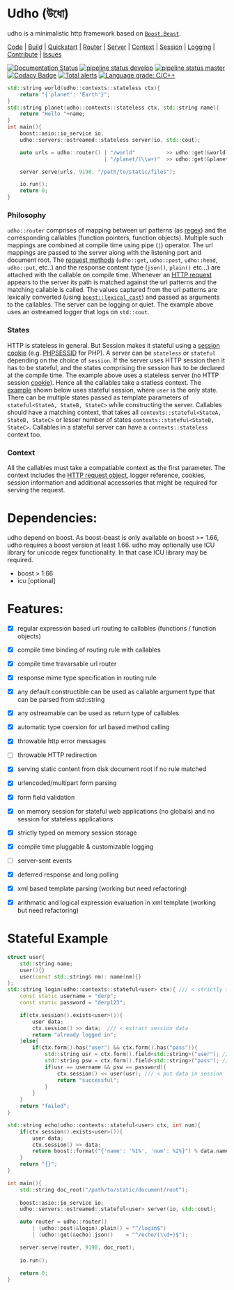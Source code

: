 # Udho (উধো)
udho is a minimalistic http framework based on [`Boost.Beast`](https://www.boost.org/doc/libs/1_71_0/libs/beast/doc/html/index.html). 

[Code](https://gitlab.com/neel.basu/udho) |
[Build](build) |
[Quickstart](quickstart) |
[Router](router) |
[Server](server) |
[Context](context) |
[Session](session) |
[Logging](logging) |
[Contribute](contributing) |
[Issues](https://gitlab.com/neel.basu/udho/issues)

[![Documentation Status](https://readthedocs.org/projects/udho/badge/?version=latest)](https://udho.readthedocs.io/en/latest/?badge=latest)
[![pipeline status develop](https://gitlab.com/neel.basu/udho/badges/develop/pipeline.svg)](https://gitlab.com/neel.basu/udho/commits/develop) 
[![pipeline status master](https://gitlab.com/neel.basu/udho/badges/master/pipeline.svg)](https://gitlab.com/neel.basu/udho/commits/master) 
[![Codacy Badge](https://api.codacy.com/project/badge/Grade/20093f1597cd490ba923fc5401ada672)](https://www.codacy.com/manual/neel.basu.z/udho?utm_source=github.com&amp;utm_medium=referral&amp;utm_content=neel/udho&amp;utm_campaign=Badge_Grade)
[![Total alerts](https://img.shields.io/lgtm/alerts/g/neel/udho.svg?logo=lgtm&logoWidth=18)](https://lgtm.com/projects/g/neel/udho/alerts/)
[![Language grade: C/C++](https://img.shields.io/lgtm/grade/cpp/g/neel/udho.svg?logo=lgtm&logoWidth=18)](https://lgtm.com/projects/g/neel/udho/context:cpp)

```cpp
std::string world(udho::contexts::stateless ctx){
    return "{'planet': 'Earth'}";
}
std::string planet(udho::contexts::stateless ctx, std::string name){
    return "Hello "+name;
}
int main(){
    boost::asio::io_service io;
    udho::servers::ostreamed::stateless server(io, std::cout);

    auto urls = udho::router() | "/world"          >> udho::get(&world).json() 
                               | "/planet/(\\w+)"  >> udho::get(&planet).plain();

    server.serve(urls, 9198, "/path/to/static/files");

    io.run();
    return 0;
}
```
### Philosophy

`udho::router` comprises of mapping between url patterns (as [regex](https://en.wikipedia.org/wiki/Regular_expression)) and the corresponding callables (function pointers, function objects). Multiple such mappings are combined at compile time using pipe (`|`) operator. The url mappings are passed to the server along with the listening port and document root. The [request methods](https://developer.mozilla.org/en-US/docs/Web/HTTP/Methods) (`udho::get`, `udho::post`, `udho::head`, `udho::put`, etc..) and the response content type (`json()`, `plain()` etc...) are attached with the callable on compile time. Whenever an [HTTP request](https://developer.mozilla.org/en-US/docs/Web/HTTP/Overview#HTTP_flow) appears to the server its path is matched against the url patterns and the matching callable is called. The values captured from the url patterns are lexically converted (using [`boost::lexical_cast`](https://theboostcpplibraries.com/boost.lexical_cast)) and passed as arguments to the callables. The server can be logging or quiet. The example above uses an ostreamed logger that logs on `std::cout`.

### States
HTTP is stateless in general. But Session makes it stateful using a [session cookie](https://en.wikipedia.org/wiki/Session_ID) (e.g. [PHPSESSID](https://www.php.net/manual/en/session.idpassing.php) for PHP). A server can be `stateless` or `stateful` depending on the choice of `session`. If the server uses HTTP session then it has to be stateful, and the states comprising the session has to be declared at the compile time. The example above uses a stateless server (no HTTP session [cookie](https://en.wikipedia.org/wiki/HTTP_cookie)). Hence all the callables take a statless context. The [example](#stateful-example) shown below uses stateful session, where `user` is the only state. There can be multiple states passed as template parameters of  `stateful<StateA, StateB, StateC>` while constructing the server. Callables should have a matching context, that takes all `contexts::stateful<StateA, StateB, StateC>` or lesser number of states `contexts::stateful<StateB, StateC>`. Callables in a stateful server can have a `contexts::stateless` context too. 

### Context

All the callables must take a compatiable context as the first parameter. The context includes the [HTTP request object](https://www.boost.org/doc/libs/develop/libs/beast/doc/html/beast/ref/boost__beast__http__request.html), logger reference, cookies, session information and additional accessories that might be required for serving the request.

# Dependencies:
udho depend on boost. As boost-beast is only available on boost >= 1.66, udho requires a boost version at least 1.66. udho may optionally use ICU library for unicode regex functionality. In that case ICU library may be required.

* boost > 1.66
* icu [optional]

# Features:

* [x] regular expression based url routing to callables (functions / function objects)
* [x] compile time binding of routing rule with callables
* [x] compile time travarsable url router
* [x] response mime type specification in routing rule
* [x] any default constructible can be used as callable argument type that can be parsed from std::string
* [x] any ostreamable can be used as return type of callables
* [x] automatic type coersion for url based method calling
* [x] throwable http error messages
* [ ] throwable HTTP redirection
* [x] serving static content from disk document root if no rule matched
* [x] urlencoded/multipart form parsing
* [x] form field validation
* [x] on memory session for stateful web applications (no globals) and no session for stateless applications
* [x] strictly typed on memory session storage
* [x] compile time pluggable & customizable logging
* [ ] server-sent events
* [x] deferred response and long polling
* [x] xml based template parsing (working but need refactoring)
* [x] arithmatic and logical expression evaluation in xml template (working but need refactoring)

  
# Stateful Example  <a name="stateful-example"></a>

```cpp
struct user{
    std::string name;
    user(){}
    user(const std::string& nm): name(nm){}
};
std::string login(udho::contexts::stateful<user> ctx){ /// < strictly typed stateful context
    const static username = "derp";
    const static password = "derp123";

    if(ctx.session().exists<user>()){
        user data;
        ctx.session() >> data;  /// < extract session data
        return "already logged in";
    }else{
        if(ctx.form().has("user") && ctx.form().has("pass")){
            std::string usr = ctx.form().field<std::string>("user"); /// < form field value from post request
            std::string psw = ctx.form().field<std::string>("pass"); /// < form field value from post request
            if(usr == username && psw == password){
                ctx.session() << user(usr); /// < put data in session
                return "successful";
            }
        }
    }
    return "failed";
}

std::string echo(udho::contexts::stateful<user> ctx, int num){
    if(ctx.session().exists<user>()){
        user data;
        ctx.session() >> data;
        return boost::format("{'name': '%1%', 'num': %2%}") % data.name % num;
    }
    return "{}";
}

int main(){
    std::string doc_root("/path/to/static/document/root");
    
    boost::asio::io_service io;
    udho::servers::ostreamed::stateful<user> server(io, std::cout);

    auto router = udho::router()
        | (udho::post(&login).plain() = "^/login$")
        | (udho::get(&echo).json()    = "^/echo/(\\d+)$");

    server.serve(router, 9198, doc_root);
        
    io.run();
    
    return 0;
}
```
